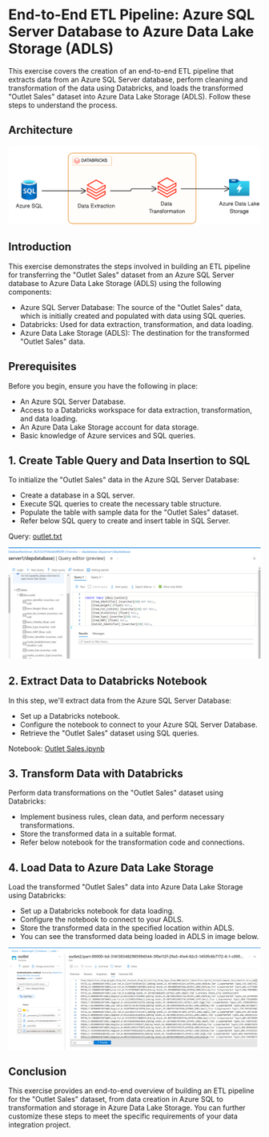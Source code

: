 # End-to-End ETL Pipeline: Azure SQL Server Database to Azure Data Lake Storage (ADLS)

This exercise covers the creation of an end-to-end ETL pipeline that extracts data from an Azure SQL Server database, perform cleaning and transformation of the data using Databricks, and loads the transformed "Outlet Sales" dataset into Azure Data Lake Storage (ADLS). Follow these steps to understand the process.
 
## Architecture 
<img src="architecture.png">

## Introduction

This exercise demonstrates the steps involved in building an ETL pipeline for transferring the "Outlet Sales" dataset from an Azure SQL Server database to Azure Data Lake Storage (ADLS) using the following components:

- Azure SQL Server Database: The source of the "Outlet Sales" data, which is initially created and populated with data using SQL queries.
- Databricks: Used for data extraction, transformation, and data loading.
- Azure Data Lake Storage (ADLS): The destination for the transformed "Outlet Sales" data.

## Prerequisites

Before you begin, ensure you have the following in place:

- An Azure SQL Server Database.
- Access to a Databricks workspace for data extraction, transformation, and data loading.
- An Azure Data Lake Storage account for data storage.
- Basic knowledge of Azure services and SQL queries.

## 1. Create Table Query and Data Insertion to SQL 

To initialize the "Outlet Sales" data in the Azure SQL Server Database:
- Create a database in a SQL server.
- Execute SQL queries to create the necessary table structure.
- Populate the table with sample data for the "Outlet Sales" dataset.
- Refer below SQL query to create and insert table in SQL Server.
 
 Query: [outlet.txt](https://github.com/shubhammirajkar/sales-outlet-etl-pipeline/blob/main/outlet.txt)
  
<img src="database_creation.png">

## 2. Extract Data to Databricks Notebook

In this step, we'll extract data from the Azure SQL Server Database:

- Set up a Databricks notebook.
- Configure the notebook to connect to your Azure SQL Server Database.
- Retrieve the "Outlet Sales" dataset using SQL queries.

 Notebook: [Outlet Sales.ipynb](https://github.com/shubhammirajkar/sales-outlet-etl-pipeline/blob/main/Outlet%20Sales.ipynb)

## 3. Transform Data with Databricks

Perform data transformations on the "Outlet Sales" dataset using Databricks:

- Implement business rules, clean data, and perform necessary transformations.
- Store the transformed data in a suitable format.
- Refer below notebook for the transformation code and connections.


## 4. Load Data to Azure Data Lake Storage 

Load the transformed "Outlet Sales" data into Azure Data Lake Storage using Databricks:

- Set up a Databricks notebook for data loading.
- Configure the notebook to connect to your ADLS.
- Store the transformed data in the specified location within ADLS.
- You can see the transformed data being loaded in ADLS in image below.
<img src="transformed_data.png">


## Conclusion

This exercise provides an end-to-end overview of building an ETL pipeline for the "Outlet Sales" dataset, from data creation in Azure SQL to transformation and storage in Azure Data Lake Storage. You can further customize these steps to meet the specific requirements of your data integration project.
